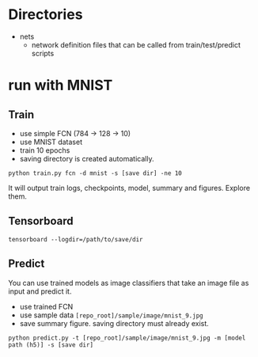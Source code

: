 # Directories

- nets
    - network definition files that can be called from train/test/predict scripts

# run with MNIST

## Train

- use simple FCN (784 -> 128 -> 10)
- use MNIST dataset
- train 10 epochs
- saving directory is created automatically.

```
python train.py fcn -d mnist -s [save dir] -ne 10
```

It will output train logs, checkpoints, model, summary and figures. Explore them.

## Tensorboard

```
tensorboard --logdir=/path/to/save/dir
```

## Predict

You can use trained models as image classifiers that take an image file as input and predict it.

- use trained FCN
- use sample data `[repo_root]/sample/image/mnist_9.jpg`
- save summary figure. saving directory must already exist.

```
python predict.py -t [repo_root]/sample/image/mnist_9.jpg -m [model path (h5)] -s [save dir]
```
